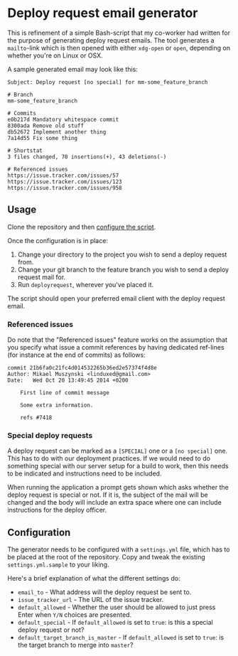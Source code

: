 # Deploy request email generator

This is refinement of a simple Bash-script that my co-worker had written for the purpose of generating deploy request emails.
The tool generates a `mailto`-link which is then opened with either `xdg-open` or `open`, depending on whether you're on Linux or OSX.

A sample generated email may look like this:

    Subject: Deploy request [no special] for mm-some_feature_branch

```
# Branch
mm-some_feature_branch

# Commits
e0b217d Mandatory whitespace commit
8300ada Remove old stuff
db52672 Implement another thing
7a14d55 Fix some thing

# Shortstat
3 files changed, 70 insertions(+), 43 deletions(-)

# Referenced issues
https://issue.tracker.com/issues/57
https://issue.tracker.com/issues/123
https://issue.tracker.com/issues/958
```

## Usage

Clone the repository and then [configure the script](#configuration).

Once the configuration is in place:

1. Change your directory to the project you wish to send a deploy request from.
2. Change your git branch to the feature branch you wish to send a deploy request mail for.
3. Run `deployrequest`, wherever you've placed it.

The script should open your preferred email client with the deploy request email.

### Referenced issues

Do note that the "Referenced issues" feature works on the assumption that you specify what issue a commit references by having dedicated ref-lines (for instance at the end of commits) as follows:

```
commit 21b6fa0c21fc4d014532265b36ed2e57374f4d8e
Author: Mikael Muszynski <linduxed@gmail.com>
Date:   Wed Oct 20 13:49:45 2014 +0200

    First line of commit message

    Some extra information.

    refs #7418
```

### Special deploy requests

A deploy request can be marked as a `[SPECIAL]` one or a `[no special]` one.
This has to do with our deployment practices.
If we would need to do something special with our server setup for a build to work, then this needs to be indicated and instructions need to be included.

When running the application a prompt gets shown which asks whether the deploy request is special or not.
If it is, the subject of the mail will be changed and the body will include an extra space where one can include instructions for the deploy officer.

## Configuration

The generator needs to be configured with a `settings.yml` file, which has to be placed at the root of the repository.
Copy and tweak the existing `settings.yml.sample` to your liking.

Here's a brief explanation of what the different settings do:

* `email_to` - What address will the deploy request be sent to.
* `issue_tracker_url` - The URL of the issue tracker.
* `default_allowed` - Whether the user should be allowed to just press Enter when `Y/N` choices are presented.
* `default_special` - If `default_allowed` is set to `true`: is this a special deploy request or not?
* `default_target_branch_is_master` - If `default_allowed` is set to `true`: is the target branch to merge into `master`?
